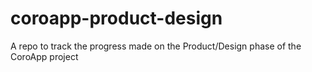 # coroapp-product-design
A repo to track the progress made on the Product/Design phase of the CoroApp project
